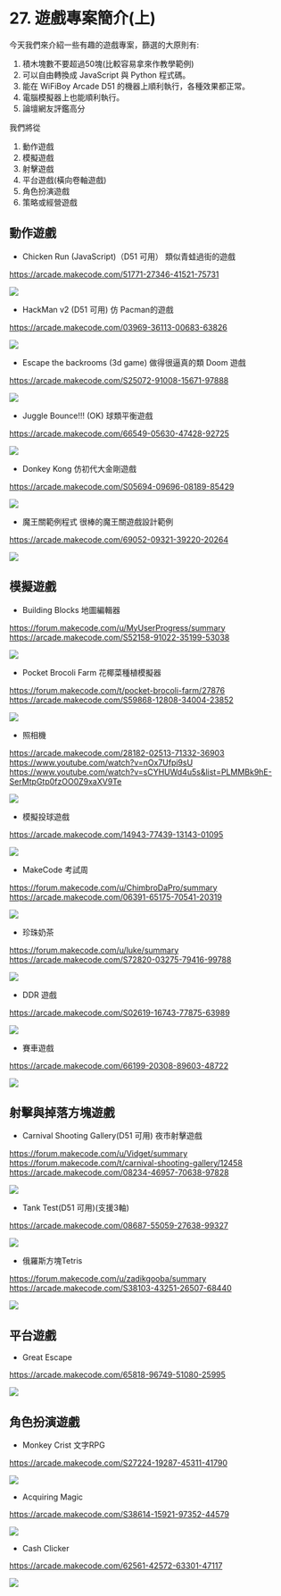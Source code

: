 # 27. 遊戲專案簡介(上)

今天我們來介紹一些有趣的遊戲專案，篩選的大原則有:

1. 積木塊數不要超過50塊(比較容易拿來作教學範例)
2. 可以自由轉換成 JavaScript 與 Python 程式碼。
3. 能在 WiFiBoy Arcade D51 的機器上順利執行，各種效果都正常。
4. 電腦模擬器上也能順利執行。
5. 論壇網友評鑑高分

我們將從

1. 動作遊戲
2. 模擬遊戲
3. 射擊遊戲
4. 平台遊戲(橫向卷軸遊戲)
5. 角色扮演遊戲
6. 策略或經營遊戲

## 動作遊戲



* Chicken Run (JavaScript)（D51 可用） 類似青蛙過街的遊戲

https://arcade.makecode.com/51771-27346-41521-75731

![](/img/27/arcade27_01.png)

* HackMan v2 (D51 可用) 仿 Pacman的遊戲

https://arcade.makecode.com/03969-36113-00683-63826

![](/img/27/arcade27_02.png)


* Escape the backrooms (3d game) 做得很逼真的類 Doom 遊戲

https://arcade.makecode.com/S25072-91008-15671-97888

![](/img/27/arcade27_03.gif)

* Juggle Bounce!!! (OK) 球類平衡遊戲

https://arcade.makecode.com/66549-05630-47428-92725

![](/img/27/arcade27_04.gif)

* Donkey Kong 仿初代大金剛遊戲

https://arcade.makecode.com/S05694-09696-08189-85429

![](/img/27/arcade27_05.gif)

* 魔王關範例程式 很棒的魔王關遊戲設計範例

https://arcade.makecode.com/69052-09321-39220-20264

![](/img/27/arcade27_06.gif)


## 模擬遊戲

* Building Blocks 地圖編輯器

https://forum.makecode.com/u/MyUserProgress/summary
https://arcade.makecode.com/S52158-91022-35199-53038

![](/img/27/arcade27_07.png)

* Pocket Brocoli Farm 花椰菜種植模擬器
 
https://forum.makecode.com/t/pocket-brocoli-farm/27876
https://arcade.makecode.com/S59868-12808-34004-23852

![](/img/27/arcade27_08.png)

* 照相機

https://arcade.makecode.com/28182-02513-71332-36903
https://www.youtube.com/watch?v=nOx7Ufpi9sU
https://www.youtube.com/watch?v=sCYHUWd4u5s&list=PLMMBk9hE-SerMtpGtp0fzOO0Z9xaXV9Te

![](/img/27/arcade27_09.png)


* 模擬投球遊戲

https://arcade.makecode.com/14943-77439-13143-01095

![](/img/27/arcade27_10.png)

* MakeCode 考試周

https://forum.makecode.com/u/ChimbroDaPro/summary
https://arcade.makecode.com/06391-65175-70541-20319

![](/img/27/arcade27_11.png)

* 珍珠奶茶 

https://forum.makecode.com/u/luke/summary
https://arcade.makecode.com/S72820-03275-79416-99788

![](/img/27/arcade27_12.gif)

* DDR 遊戲
  
https://arcade.makecode.com/S02619-16743-77875-63989

![](/img/27/arcade27_13.png)

* 賽車遊戲
  
https://arcade.makecode.com/66199-20308-89603-48722

![](/img/27/arcade27_14.gif)

## 射擊與掉落方塊遊戲

* Carnival Shooting Gallery(D51 可用) 夜市射擊遊戲

https://forum.makecode.com/u/Vidget/summary
https://forum.makecode.com/t/carnival-shooting-gallery/12458
https://arcade.makecode.com/08234-46957-70638-97828

![](/img/27/arcade27_15.png)

* Tank Test(D51 可用)(支援3軸)

https://arcade.makecode.com/08687-55059-27638-99327

![](/img/27/arcade27_16.gif)


* 俄羅斯方塊Tetris
  
https://forum.makecode.com/u/zadikgooba/summary
https://arcade.makecode.com/S38103-43251-26507-68440

![](/img/27/arcade27_17.gif)



## 平台遊戲

* Great Escape

https://arcade.makecode.com/65818-96749-51080-25995

![](/img/27/arcade27_18.png)

## 角色扮演遊戲

* Monkey Crist 文字RPG

https://arcade.makecode.com/S27224-19287-45311-41790

![](/img/27/arcade27_19.png)

* Acquiring Magic

https://arcade.makecode.com/S38614-15921-97352-44579

![](/img/27/arcade27_20.png)

* Cash Clicker

https://arcade.makecode.com/62561-42572-63301-47117

![](/img/27/arcade27_21.png)
